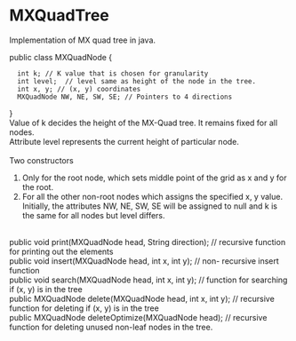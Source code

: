 # MXQuadTree
Implementation of MX quad tree in java.

public class MXQuadNode {

      int k; // K value that is chosen for granularity
      int level;  // level same as height of the node in the tree.
	  int x, y; // (x, y) coordinates
	  MXQuadNode NW, NE, SW, SE; // Pointers to 4 directions
	
}<br>
Value of k decides the height of the MX-Quad tree. It remains fixed for all nodes.<br>
Attribute level represents the current height of particular node. <br>
<br>
Two constructors<br>
1. Only for the root node, which sets middle point of the grid as x and y for the root.<br>
2. For all the other non-root nodes which assigns the specified x, y value. <br>
Initially, the attributes NW, NE, SW, SE will be assigned to null and k is the same for all nodes but level differs.
<br>
public void print(MXQuadNode head, String direction);
// recursive function for printing out the elements
<br>
public void insert(MXQuadNode head, int x, int y);
// non- recursive insert function
<br>
public void search(MXQuadNode head, int x, int y);
// function for searching if (x, y) is in the tree
<br>
public MXQuadNode delete(MXQuadNode head, int x, int y);
// recursive function for deleting if (x, y) is in the tree
<br>
public MXQuadNode deleteOptimize(MXQuadNode head);
// recursive function for deleting unused non-leaf nodes in the tree.<br>
